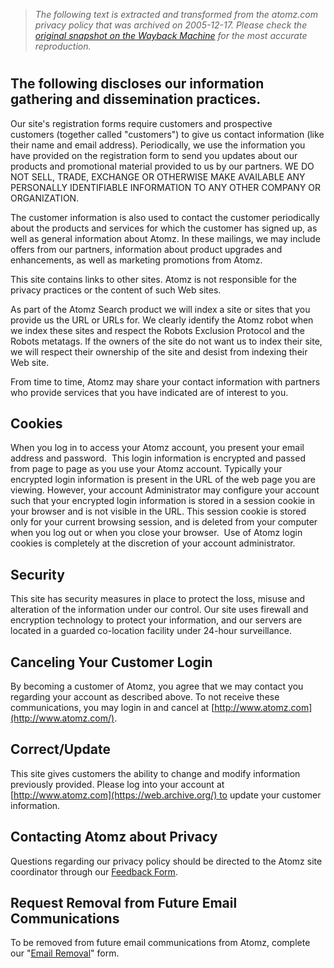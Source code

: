 > *The following text is extracted and transformed from the atomz.com privacy policy that was archived on 2005-12-17. Please check the [original snapshot on the Wayback Machine](https://web.archive.org/web/20051217095635id_/http%3A//www.atomz.com/company/privacy.htm) for the most accurate reproduction.*

# 

## The following discloses our information gathering and dissemination practices.

Our site's registration forms require customers and prospective customers (together called "customers") to give us contact information (like their name and email address). Periodically, we use the information you have provided on the registration form to send you updates about our products and promotional material provided to us by our partners. WE DO NOT SELL, TRADE, EXCHANGE OR OTHERWISE MAKE AVAILABLE ANY PERSONALLY IDENTIFIABLE INFORMATION TO ANY OTHER COMPANY OR ORGANIZATION. 

The customer information is also used to contact the customer periodically about the products and services for which the customer has signed up, as well as general information about Atomz. In these mailings, we may include offers from our partners, information about product upgrades and enhancements, as well as marketing promotions from Atomz. 

This site contains links to other sites. Atomz is not responsible for the privacy practices or the content of such Web sites. 

As part of the Atomz Search product we will index a site or sites that you provide us the URL or URLs for. We clearly identify the Atomz robot when we index these sites and respect the Robots Exclusion Protocol and the Robots metatags. If the owners of the site do not want us to index their site, we will respect their ownership of the site and desist from indexing their Web site. 

From time to time, Atomz may share your contact information with partners who provide services that you have indicated are of interest to you. 

## Cookies

When you log in to access your Atomz account, you present your email address and password.  This login information is encrypted and passed from page to page as you use your Atomz account. Typically your encrypted login information is present in the URL of the web page you are viewing. However, your account Administrator may configure your account such that your encrypted login information is stored in a session cookie in your browser and is not visible in the URL. This session cookie is stored only for your current browsing session, and is deleted from your computer when you log out or when you close your browser.  Use of Atomz login cookies is completely at the discretion of your account administrator.

## Security

This site has security measures in place to protect the loss, misuse and alteration of the information under our control. Our site uses firewall and encryption technology to protect your information, and our servers are located in a guarded co-location facility under 24-hour surveillance. 

## Canceling Your Customer Login

By becoming a customer of Atomz, you agree that we may contact you regarding your account as described above. To not receive these communications, you may login in and cancel at [http://www.atomz.com](http://www.atomz.com/).

## Correct/Update 

This site gives customers the ability to change and modify information previously provided. Please log into your account at [http://www.atomz.com](https://web.archive.org/) to update your customer information.

## Contacting Atomz about Privacy 

Questions regarding our privacy policy should be directed to the Atomz site coordinator through our [Feedback Form](https://web.archive.org/web/20051217095635id_/http%3A//www.atomz.com/contact/form_privacy.htm). 

## Request Removal from Future Email Communications

To be removed from future email communications from Atomz, complete our "[Email Removal](https://web.archive.org/web/20051217095635id_/http%3A//www.atomz.com/contact/form_removeme.htm)" form.
